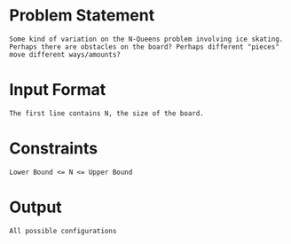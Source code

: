 # Problem Statement
    Some kind of variation on the N-Queens problem involving ice skating. 
    Perhaps there are obstacles on the board? Perhaps different "pieces" move different ways/amounts?

# Input Format
    The first line contains N, the size of the board.

# Constraints
    Lower Bound <= N <= Upper Bound

# Output
    All possible configurations
